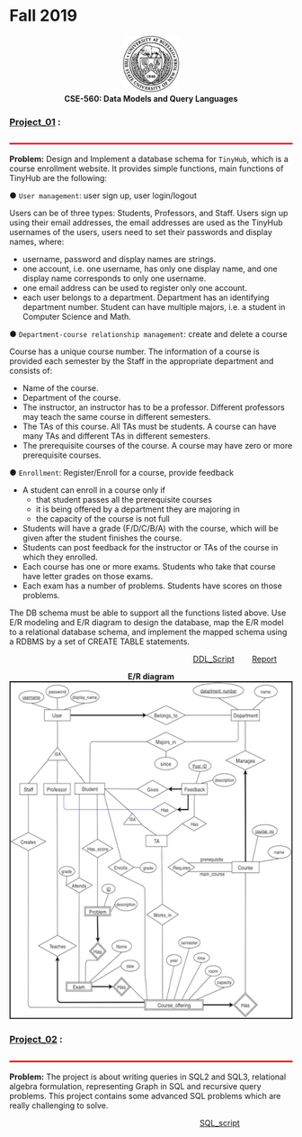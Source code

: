 # Fall 2019
<p align="center">
<img src="images/ub.png" alt="ub_logo.jpg" width="100" height="100"> <br>
  <b> CSE-560:  Data Models and Query Languages </b>
</p>

### [Project_01](Project_01) :
<img src="images/bar.jpg" alt="bar.jpg" width="1100" height="3"> <br>

**Problem:** 
Design and Implement a database schema for `TinyHub`, which is a course enrollment website. It provides simple functions, main functions of TinyHub are the following: </br>

● `User management`: user sign up, user login/logout </br>

Users can be of three types: Students, Professors, and Staff. Users sign up using their email addresses, the email addresses are used as the TinyHub usernames of the users, users need to set their passwords and display names, where:
 - username, password and display names are strings.
 - one account, i.e. one username, has only one display name, and one display name
corresponds to only one username.
 - one email address can be used to register only one account.
 - each user belongs to a department. Department has an identifying department number. Student can have multiple majors, i.e. a student in Computer Science and Math. </br>
 
● `Department-course relationship management`: create and delete a course </br>

Course has a unique course number. The information of a course is provided each semester by the Staff in the appropriate department and consists of:
  - Name of the course.
  - Department of the course.
  - The instructor, an instructor has to be a professor. Different professors may teach the same course in different semesters.
  - The TAs of this course. All TAs must be students. A course can have many TAs and
different TAs in different semesters.
  - The prerequisite courses of the course. A course may have zero or more prerequisite
courses. </br>

● `Enrollment`: Register/Enroll for a course, provide feedback </br>

- A student can enroll in a course only if
  - that student passes all the prerequisite courses
  - it is being offered by a department they are majoring in
  - the capacity of the course is not full </br>
- Students will have a grade (F/D/C/B/A) with the course, which will be given after the student
finishes the course.
- Students can post feedback for the instructor or TAs of the course in which they enrolled.
- Each course has one or more exams. Students who take that course have letter grades on
those exams.
- Each exam has a number of problems. Students have scores on those problems. </br>

The DB schema must be able to support all the functions listed above. Use E/R modeling and E/R diagram to design the database, map the E/R model to a relational database schema, and implement the mapped schema using a RDBMS by a set of CREATE TABLE statements.

&nbsp;&nbsp;&nbsp;&nbsp;&nbsp;&nbsp;&nbsp;&nbsp;&nbsp;&nbsp;&nbsp;&nbsp;&nbsp;&nbsp;&nbsp;&nbsp;&nbsp;&nbsp;&nbsp;&nbsp;&nbsp;&nbsp;&nbsp;&nbsp;&nbsp;&nbsp;&nbsp;&nbsp;&nbsp;&nbsp;&nbsp;&nbsp;&nbsp;&nbsp;&nbsp;&nbsp;&nbsp;&nbsp;&nbsp;&nbsp;&nbsp;&nbsp;&nbsp;&nbsp;&nbsp;&nbsp;&nbsp;&nbsp;&nbsp;&nbsp;&nbsp;&nbsp;&nbsp;&nbsp;&nbsp;&nbsp;&nbsp;&nbsp;&nbsp;&nbsp;&nbsp;&nbsp;&nbsp;&nbsp;&nbsp;&nbsp;&nbsp;&nbsp;&nbsp;&nbsp;&nbsp;&nbsp;&nbsp;&nbsp;&nbsp;&nbsp;&nbsp;&nbsp;&nbsp;&nbsp;&nbsp;&nbsp; [DDL_Script](Project_01/My_Submission/TinyHUB.sql)  &nbsp;&nbsp;&nbsp;&nbsp;&nbsp;&nbsp; [Report](Project_01/My_Submission/report.pdf)


<p align="center">
  <b> E/R diagram </b> </br>
  <img src="images/TinyHub_ER.png" alt="ub_logo.jpg" width="600" height="600"> <br>  
</p>

### [Project_02](Project_02) :
<img src="images/bar.jpg" alt="bar.jpg" width="1100" height="3"> <br>

**Problem:** 
The project is about writing queries in SQL2 and SQL3, relational algebra formulation, representing Graph in SQL and recursive query problems. This project contains some advanced SQL problems which are really challenging to solve.

&nbsp;&nbsp;&nbsp;&nbsp;&nbsp;&nbsp;&nbsp;&nbsp;&nbsp;&nbsp;&nbsp;&nbsp;&nbsp;&nbsp;&nbsp;&nbsp;&nbsp;&nbsp;&nbsp;&nbsp;&nbsp;&nbsp;&nbsp;&nbsp;&nbsp;&nbsp;&nbsp;&nbsp;&nbsp;&nbsp;&nbsp;&nbsp;&nbsp;&nbsp;&nbsp;&nbsp;&nbsp;&nbsp;&nbsp;&nbsp;&nbsp;&nbsp;&nbsp;&nbsp;&nbsp;&nbsp;&nbsp;&nbsp;&nbsp;&nbsp;&nbsp;&nbsp;&nbsp;&nbsp;&nbsp;&nbsp;&nbsp;&nbsp;&nbsp;&nbsp;&nbsp;&nbsp;&nbsp;&nbsp;&nbsp;&nbsp;&nbsp;&nbsp;&nbsp;&nbsp;&nbsp;&nbsp;&nbsp;&nbsp;&nbsp;&nbsp;&nbsp;&nbsp;&nbsp;&nbsp;&nbsp;&nbsp;&nbsp;&nbsp;&nbsp; [SQL_script](Project_02/My_Submission/code.sql)

